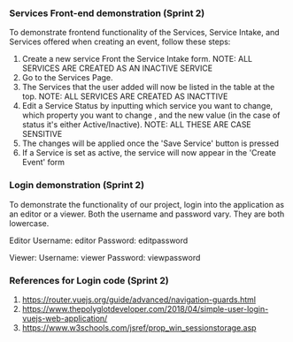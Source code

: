 ### Services Front-end demonstration (Sprint 2)
To demonstrate frontend functionality of the Services, Service Intake, and Services offered when creating an event, follow these steps:

1. Create a new service Front the Service Intake form. NOTE: ALL SERVICES ARE CREATED AS AN INACTIVE SERVICE
2. Go to the Services Page.
3. The Services that the user added will now be listed in the table at the top. NOTE: ALL SERVICES ARE CREATED AS INACTTIVE
4. Edit a Service Status by inputting which service you want to change, which property you want to change , and the new value (in the case of status it's either Active/Inactive). NOTE: ALL THESE ARE CASE SENSITIVE
5. The changes will be applied once the 'Save Service' button is pressed
6. If a Service is set as active, the service will now appear in the 'Create Event' form

### Login demonstration (Sprint 2)
To demonstrate the functionality of our project, login into the application as an editor or a viewer. Both the username and password vary. They are both lowercase.

Editor
Username: editor 
Password: editpassword

Viewer:
Username: viewer
Password: viewpassword

### References for Login code (Sprint 2)
1. https://router.vuejs.org/guide/advanced/navigation-guards.html
2. https://www.thepolyglotdeveloper.com/2018/04/simple-user-login-vuejs-web-application/
3. https://www.w3schools.com/jsref/prop_win_sessionstorage.asp